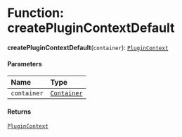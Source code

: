 # Function: createPluginContextDefault

**createPluginContextDefault**(`container`): [`PluginContext`](/en/auto-docs/editor/variables/PluginContext-1.md)

#### Parameters

| Name | Type |
| :------ | :------ |
| `container` | [`Container`](/en/auto-docs/editor/interfaces/interfaces.Container.md) |

#### Returns

[`PluginContext`](/en/auto-docs/editor/variables/PluginContext-1.md)
